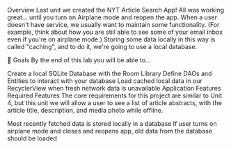 Overview
Last unit we created the NYT Article Search App! All was working great... until you turn on Airplane mode and reopen the app. When a user doesn't have service, we usually want to maintain some functionality. (For example, think about how you are still able to see some of your email inbox even if you're on airplane mode.) Storing some data locally in this way is called "caching", and to do it, we're going to use a local database.

🎯 Goals
By the end of this lab you will be able to...

Create a local SQLite Database with the Room Library
Define DAOs and Entities to interact with your database
Load cached local data in our RecyclerView when fresh network data is unavailable
Application Features
Required Features
The core requirements for this project are similar to Unit 4, but this unit we will allow a user to see a list of article abstracts, with the article title, description, and media photo while offline.

Most recently fetched data is stored locally in a database
If user turns on airplane mode and closes and reopens app, old data from the database should be loaded
